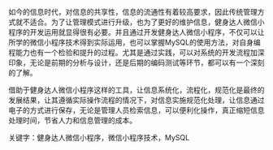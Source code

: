 如今的信息时代，对信息的共享性，信息的流通性有着较高要求，因此传统管理方式就不适合。为了让管理模式进行升级，也为了更好的维护信息，健身达人微信小程序的开发运用就显得很有必要。并且通过开发健身达人微信小程序，不仅可以让所学的微信小程序技术得到实际运用，也可以掌握MySQL的使用方法，对自身编程能力也有一个检验和提升的过程。尤其是通过实践，可以对系统的开发流程加深印象，无论是前期的分析与设计，还是后期的编码测试等环节，都可以有一个深刻的了解。

借助于健身达人微信小程序这样的工具，让信息系统化，流程化，规范化是最终的发展结果，让其遵循实际操作流程的情况下，对信息实施规范化处理，让信息通过电子的方式进行保存，无论是管理人员检索信息，可以便利化操作，真正缩短信息处理时间，节省人力和信息管理的成本。

关键字：健身达人微信小程序，微信小程序技术，MySQL
